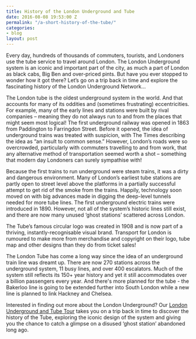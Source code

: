 ```yaml
---
title: History of the London Underground and Tube
date: 2016-08-08 19:53:00 Z
permalink: "/a-short-history-of-the-tube/"
categories:
- blog
layout: post
---
```


Every day, hundreds of thousands of commuters, tourists, and Londoners use the tube service to travel around London. The London Underground system is an iconic and important part of the city, as much a part of London as black cabs, Big Ben and over-priced pints. But have you ever stopped to wonder how it got there? Let’s go on a trip back in time and explore the fascinating history of the London Underground Network...

The London tube is the oldest underground system in the world. And that accounts for many of its oddities and (sometimes frustrating) eccentricities. For example, many of the early lines and stations were built by rival companies – meaning they do not always run to and from the places that might seem most logical! The first underground railway was opened in 1863 from Paddington to Farringdon Street. Before it opened, the idea of underground trains was treated with suspicion, with The Times describing the idea as “an insult to common sense.” However, London’s roads were so overcrowded, particularly with commuters travelling to and from work, that any alternative method of transportation seemed worth a shot – something that modern day Londoners can surely sympathise with!

Because the first trains to run underground were steam trains, it was a dirty and dangerous environment. Many of London’s earliest tube stations are partly open to street level above the platforms in a partially successful attempt to get rid of the smoke from the trains. Happily, technology soon moved on with big advances made in digging the deep-level tunnels needed for more tube lines. The first underground electric trains were introduced in 1890. However, not all of the system’s historic lines still exist, and there are now many unused ‘ghost stations’ scattered across London.

The Tube’s famous circular logo was created in 1908 and is now part of a thriving, instantly-recognisable visual brand. Transport for London is rumoured to make more from merchandise and copyright on their logo, tube map and other designs than they do from ticket sales!

The London Tube has come a long way since the idea of an underground train line was dreamt up. There are now 270 stations across the underground system, 11 busy lines, and over 400 escalators. Much of the system still reflects its 150+ year history and yet it still accommodates over a billion passengers every year. And there's more planned for the tube - the Bakerloo line is going to be extended further into South London while a new line is planned to link Hackney and Chelsea.

Interested in finding out more about the London Underground? Our [London Underground and Tube Tour](/tours/london-underground-and-tube-tour/) takes you on a trip back in time to discover the history of the Tube, exploring the iconic design of the system and giving you the chance to catch a glimpse on a disused ‘ghost station’ abandoned long ago.